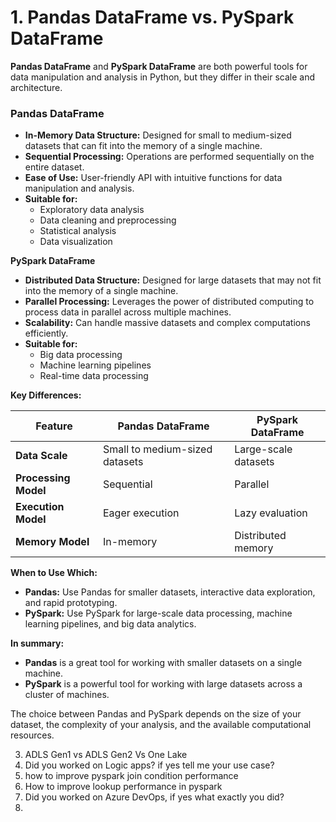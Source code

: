 # 1. Pandas DataFrame vs. PySpark DataFrame

**Pandas DataFrame** and **PySpark DataFrame** are both powerful tools for data manipulation and analysis in Python, but they differ in their scale and architecture.

### Pandas DataFrame
* **In-Memory Data Structure:** Designed for small to medium-sized datasets that can fit into the memory of a single machine.
* **Sequential Processing:** Operations are performed sequentially on the entire dataset.
* **Ease of Use:** User-friendly API with intuitive functions for data manipulation and analysis.
* **Suitable for:**
    - Exploratory data analysis
    - Data cleaning and preprocessing
    - Statistical analysis
    - Data visualization

**PySpark DataFrame**
* **Distributed Data Structure:** Designed for large datasets that may not fit into the memory of a single machine.
* **Parallel Processing:** Leverages the power of distributed computing to process data in parallel across multiple machines.
* **Scalability:** Can handle massive datasets and complex computations efficiently.
* **Suitable for:**
    - Big data processing
    - Machine learning pipelines
    - Real-time data processing

**Key Differences:**

| Feature | Pandas DataFrame | PySpark DataFrame |
|---|---|---|
| **Data Scale** | Small to medium-sized datasets | Large-scale datasets |
| **Processing Model** | Sequential | Parallel |
| **Execution Model** | Eager execution | Lazy evaluation |
| **Memory Model** | In-memory | Distributed memory |

**When to Use Which:**

- **Pandas:** Use Pandas for smaller datasets, interactive data exploration, and rapid prototyping.
- **PySpark:** Use PySpark for large-scale data processing, machine learning pipelines, and big data analytics.

**In summary:**

- **Pandas** is a great tool for working with smaller datasets on a single machine.
- **PySpark** is a powerful tool for working with large datasets across a cluster of machines.

The choice between Pandas and PySpark depends on the size of your dataset, the complexity of your analysis, and the available computational resources.

3. ADLS Gen1 vs ADLS Gen2 Vs One Lake
4. Did you worked on Logic apps? if yes tell me your use case?
5. how to improve pyspark join condition performance
6. How to improve lookup performance in pyspark
7. Did you worked on Azure DevOps, if yes what exactly you did?
8. 
